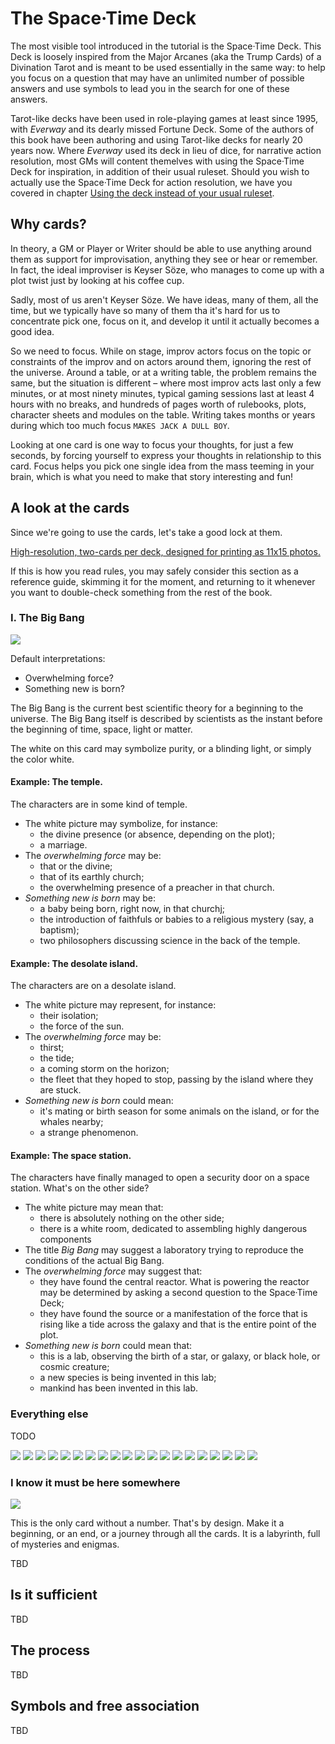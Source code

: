 # The Space·Time Deck

The most visible tool introduced in the tutorial is the Space·Time Deck.
This Deck is loosely inspired from the Major Arcanes (aka the Trump Cards)
of a Divination Tarot and is meant to be used essentially in the same way:
to help you focus on a question that may have an unlimited number of
possible answers and use symbols to lead you in the search for one of
these answers.

Tarot-like decks have been used in role-playing games at least since 1995,
with *Everway* and its dearly missed Fortune Deck. Some of the authors
of this book have been authoring and using Tarot-like decks for nearly 20
years now. Where *Everway* used
its deck in lieu of dice, for narrative action resolution, most GMs
will content themelves with using the Space·Time Deck for inspiration,
in addition of their usual ruleset. Should you wish to actually use
the Space·Time Deck for action resolution, we have you covered in
chapter [Using the deck instead of your usual ruleset](rules.md).

## Why cards?

In theory, a GM or Player or Writer should be able to use anything
around them as support for improvisation, anything they see or hear
or remember. In fact, the ideal improviser is Keyser Söze, who manages
to come up with a plot twist just by looking at his coffee cup.

Sadly, most of us aren't Keyser Söze. We have ideas, many of them,
all the time, but we typically have so many of them tha it's hard
for us to concentrate pick one, focus on it, and develop it until
it actually becomes a good idea.

So we need to focus. While on stage, improv actors focus on the
topic or constraints of the improv and on
actors around them, ignoring the rest of the universe. Around a
table, or at a writing table, the problem remains the same, but
the situation is different – where most improv acts last only
a few minutes, or at most ninety minutes, typical gaming sessions
last at least 4 hours with no breaks, and hundreds of pages worth
of rulebooks, plots, character sheets and modules on the table.
Writing takes months or years during which too much focus
`MAKES JACK A DULL BOY`.

Looking at one card is one way to focus your thoughts, for just
a few seconds, by forcing yourself to express your thoughts in
relationship to this card. Focus helps you pick one single idea
from the mass teeming in your brain, which
is what you need to make that story interesting and fun!

## A look at the cards

Since we're going to use the cards, let's take a good lock at them.

[High-resolution, two-cards per deck, designed for printing as 11x15 photos.](https://photos.app.goo.gl/uYLnUiLAku8hLUcE7)

If this is how you read rules, you may safely consider this section
as a reference guide, skimming it for the moment, and returning to
it whenever you want to double-check something from the rest of the
book.


### I. The Big Bang

![](/assets/small_card_1.png)

Default interpretations:
- Overwhelming force?
- Something new is born?

The Big Bang is the current best scientific theory for a beginning to
the universe. The Big Bang itself is described by scientists as the
instant before the beginning of time, space, light or matter.

The white on this card may symbolize purity, or a blinding
light, or simply the color white.

#### Example: The temple.
The characters are in some kind of temple.

- The white picture may symbolize, for instance:
    - the divine presence (or absence, depending on the plot);
    - a marriage.
- The *overwhelming force* may be:
    - that or the divine;
    - that of its earthly church;
    - the overwhelming presence of a preacher in that church.
- *Something new is born* may be:
    - a baby being born, right now, in that churchj;
    - the introduction of faithfuls or babies to a religious mystery (say, a baptism);
    - two philosophers discussing science in the back of the temple.

#### Example: The desolate island.
The characters are on a desolate island.

- The white picture may represent, for instance:
    - their isolation;
    - the force of the sun.
- The *overwhelming force* may be:
    - thirst;
    - the tide;
    - a coming storm on the horizon;
    - the fleet that they hoped to stop, passing by the island where they are stuck.
- *Something new is born* could mean:
    - it's mating or birth season for some animals on the island, or for the whales nearby;
    - a strange phenomenon.

#### Example: The space station.

The characters have finally managed to open a security door on a space
    station. What's on the other side?

- The white picture may mean that:
    - there is absolutely nothing on the other side;
    - there is a white room, dedicated to assembling highly dangerous components
- The title *Big Bang* may suggest a laboratory trying to reproduce the conditions of the
    actual Big Bang.
- The *overwhelming force* may suggest that:
    - they have found the central reactor. What is powering the reactor may be determined
        by asking a second question to the Space·Time Deck;
    - they have found the source or a manifestation of the force that is rising like a
        tide across the galaxy and that is the entire point of the plot.
- *Something new is born* could mean that:
    - this is a lab, observing the birth of a star, or galaxy, or black hole, or cosmic creature;
    - a new species is being invented in this lab;
    - mankind has been invented in this lab.

### Everything else

TODO

![](/assets/small_card_2.png)
![](/assets/small_card_3.png)
![](/assets/small_card_4.png)
![](/assets/small_card_5.png)
![](/assets/small_card_6.png)
![](/assets/small_card_7.png)
![](/assets/small_card_8.png)
![](/assets/small_card_9.png)
![](/assets/small_card_10.png)
![](/assets/small_card_11.png)
![](/assets/small_card_12.png)
![](/assets/small_card_13.png)
![](/assets/small_card_14.png)
![](/assets/small_card_15.png)
![](/assets/small_card_16.png)
![](/assets/small_card_17.png)
![](/assets/small_card_18.png)
![](/assets/small_card_19.png)
![](/assets/small_card_20.png)
![](/assets/small_card_11.png)

### I know it must be here somewhere

![](/assets/small_card_0.png)

This is the only card without a number. That's by design. Make it
a beginning, or an end, or a journey through all the cards. It is
a labyrinth, full of mysteries and enigmas.

TBD

## Is it sufficient

TBD

## The process


TBD

## Symbols and free association

TBD